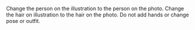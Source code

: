 Change the person on the illustration to the person on the photo. Change the hair on illustration to the hair on the photo. Do not add hands or change pose or outfit.
